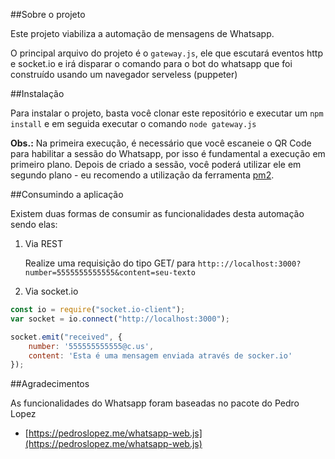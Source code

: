 ##Sobre o projeto

Este projeto viabiliza a automação de mensagens de Whatsapp.

O principal arquivo do projeto é o `gateway.js`, ele que escutará eventos http e socket.io e irá disparar o comando para o bot do whatsapp que foi construído usando um navegador serveless (puppeter)

##Instalação

Para instalar o projeto, basta você clonar este repositório e executar um `npm install` e em seguida executar o comando `node gateway.js`

**Obs.:** Na primeira execução, é necessário que você escaneie o QR Code para habilitar a sessão do Whatsapp, por isso é fundamental a execução em primeiro plano. Depois de criado a sessão, você poderá utilizar ele em segundo plano - eu recomendo a utilização da ferramenta [pm2](https://pm2.keymetrics.io/docs/usage/quick-start/ "pm2").

##Consumindo a aplicação

Existem duas formas de consumir as funcionalidades desta automação sendo elas:

1. Via REST

	Realize uma requisição do tipo GET/ para `http:://localhost:3000?number=5555555555555&content=seu-texto`

2. Via socket.io

```javascript
const io = require("socket.io-client");
var socket = io.connect("http://localhost:3000");

socket.emit("received", {
    number: '555555555555@c.us',
    content: 'Esta é uma mensagem enviada através de socker.io'
});
```

##Agradecimentos

As funcionalidades do Whatsapp foram baseadas no pacote do Pedro Lopez
* [https://pedroslopez.me/whatsapp-web.js](https://pedroslopez.me/whatsapp-web.js)

